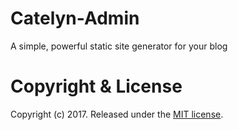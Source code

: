# Catelyn-Admin
A simple, powerful static site generator for your blog

# Copyright & License

Copyright (c) 2017.
Released under the [MIT license](LICENSE).
